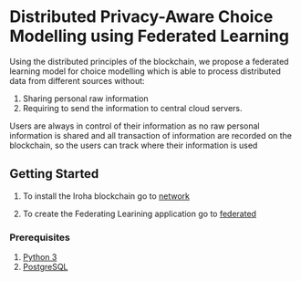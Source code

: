 # Distributed Privacy-Aware Choice Modelling using Federated Learning

Using the distributed principles of the blockchain, we propose a federated learning model for choice modelling which is able to process distributed data from different sources without: 
1. Sharing personal raw information 
2. Requiring to send the information to central cloud servers. 

Users are always in control of their information as no raw personal information is shared and all transaction of information are recorded on the blockchain, so the users can track where their information is used

## Getting Started

1. To install the Iroha blockchain go to [network](network/)

2. To create the Federating Learining application go to [federated](federated/)

### Prerequisites
1. [Python 3](https://www.python.org/download/releases/3.0/)
3. [PostgreSQL](https://www.postgresql.org/)
